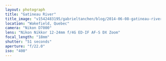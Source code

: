```yaml
---
layout: photograph
title: "Gatineau River"
title_image: "v1542483195/gabrieltanchen/blog/2014-06-08-gatineau-river/main-image.jpg"
location: "Wakefield, Quebec"
camera: "Nikon D7000"
lens: "Nikon Nikkor 12-24mm f/4G ED-IF AF-S DX Zoom"
focal_length: "18mm"
shutter: "51 seconds"
aperture: "f/22.0"
iso: "400"
---
```

